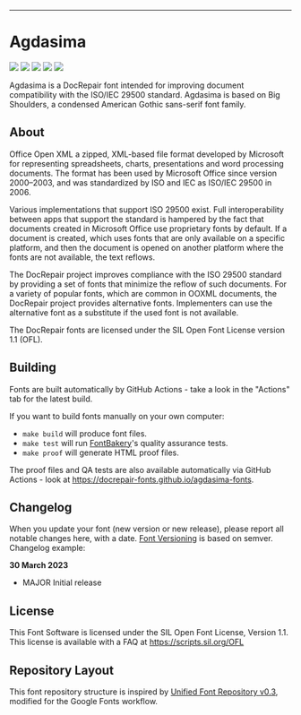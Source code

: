 ----

# Agdasima

[![][Fontbakery]](https://docrepair-fonts.github.io/lumanosimo-fonts/fontbakery/fontbakery-report.html)
[![][Universal]](https://docrepair-fonts.github.io/lumanosimo-fonts/fontbakery/fontbakery-report.html)
[![][GF Profile]](https://docrepair-fonts.github.io/lumanosimo-fonts/fontbakery/fontbakery-report.html)
[![][Outline Correctness]](https://docrepair-fonts.github.io/lumanosimo-fonts/fontbakery/fontbakery-report.html)
[![][Shaping]](https://docrepair-fonts.github.io/lumanosimo-fonts/fontbakery/fontbakery-report.html)

[Fontbakery]: https://img.shields.io/endpoint?url=https%3A%2F%2Fraw.githubusercontent.com%2Fdocrepair-fonts%2Fagdasima-fonts%2Fgh-pages%2Fbadges%2Foverall.json
[GF Profile]: https://img.shields.io/endpoint?url=https%3A%2F%2Fraw.githubusercontent.com%2Fdocrepair-fonts%2Fagdasima-fonts%2Fgh-pages%2Fbadges%2FGoogleFonts.json
[Outline Correctness]: https://img.shields.io/endpoint?url=https%3A%2F%2Fraw.githubusercontent.com%2Fdocrepair-fonts%2Fagdasima-fonts%2Fgh-pages%2Fbadges%2FOutlineCorrectnessChecks.json
[Shaping]: https://img.shields.io/endpoint?url=https%3A%2F%2Fraw.githubusercontent.com%2Fdocrepair-fonts%2Fagdasima-fonts%2Fgh-pages%2Fbadges%2FShapingChecks.json
[Universal]: https://img.shields.io/endpoint?url=https%3A%2F%2Fraw.githubusercontent.com%2Fdocrepair-fonts%2Fagdasima-fonts%2Fgh-pages%2Fbadges%2FUniversal.json

Agdasima is a DocRepair font intended for improving document compatibility with the ISO/IEC 29500 standard. Agdasima is based on Big Shoulders, a condensed American Gothic sans-serif font family.

## About

Office Open XML a zipped, XML-based file format developed by Microsoft for representing spreadsheets, charts, presentations and word processing documents. 
The format has been used by Microsoft Office since version 2000–2003, and was standardized by ISO and IEC as ISO/IEC 29500 in 2006. 

Various implementations that support ISO 29500 exist. Full interoperability between apps that support the standard is hampered by the fact that documents created in Microsoft Office use proprietary fonts by default. If a document is created, which uses fonts that are only available on a specific platform, and then the document is opened on another platform where the fonts are not available, the text reflows. 

The DocRepair project improves compliance with the ISO 29500 standard by providing a set of fonts that minimize the reflow of such documents.
For a variety of popular fonts, which are common in OOXML documents, the DocRepair project provides alternative fonts. Implementers can use the alternative font as a substitute if the used font is not available.

The DocRepair fonts are licensed under the SIL Open Font License version 1.1 (OFL). 

## Building

Fonts are built automatically by GitHub Actions - take a look in the "Actions" tab for the latest build.

If you want to build fonts manually on your own computer:

* `make build` will produce font files.
* `make test` will run [FontBakery](https://github.com/googlefonts/fontbakery)'s quality assurance tests.
* `make proof` will generate HTML proof files.

The proof files and QA tests are also available automatically via GitHub Actions - look at https://docrepair-fonts.github.io/agdasima-fonts.

## Changelog

When you update your font (new version or new release), please report all notable changes here, with a date.
[Font Versioning](https://github.com/googlefonts/gf-docs/tree/main/Spec#font-versioning) is based on semver. 
Changelog example:

**30 March 2023**
- MAJOR Initial release

## License

This Font Software is licensed under the SIL Open Font License, Version 1.1.
This license is available with a FAQ at
https://scripts.sil.org/OFL

## Repository Layout

This font repository structure is inspired by [Unified Font Repository v0.3](https://github.com/unified-font-repository/Unified-Font-Repository), modified for the Google Fonts workflow.
